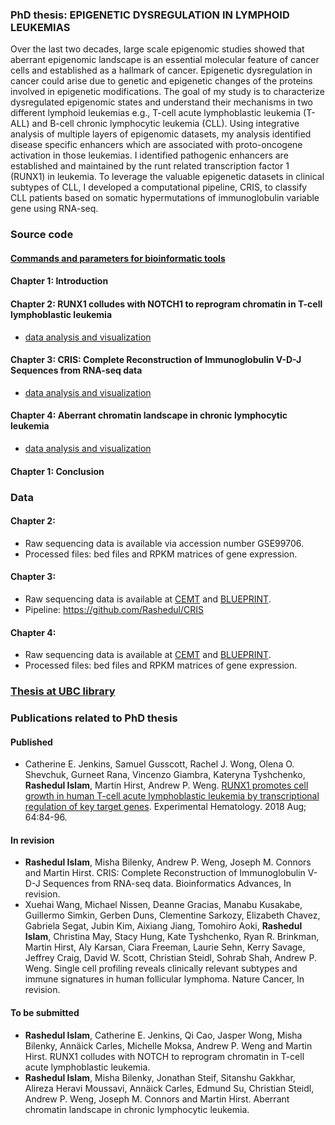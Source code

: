 ### PhD thesis: EPIGENETIC DYSREGULATION IN LYMPHOID LEUKEMIAS
Over the last two decades, large scale epigenomic studies showed that aberrant epigenomic landscape is an essential molecular feature of cancer cells and established as a hallmark of cancer. Epigenetic dysregulation in cancer could arise due to genetic and epigenetic changes of the proteins involved in epigenetic modifications. The goal of my study is to characterize dysregulated epigenomic states and understand their mechanisms in two different lymphoid leukemias e.g., T-cell acute lymphoblastic leukemia (T-ALL) and B-cell chronic lymphocytic leukemia (CLL). Using integrative analysis of multiple layers of epigenomic datasets, my analysis identified disease specific enhancers which are associated with proto-oncogene activation in those leukemias. I identified pathogenic enhancers are established and maintained by the runt related transcription factor 1 (RUNX1) in leukemia. To leverage the valuable epigenetic datasets in clinical subtypes of CLL, I developed a computational pipeline, CRIS, to classify CLL patients based on somatic hypermutations of immunoglobulin variable gene using RNA-seq. 

### Source code

#### [Commands and parameters for bioinformatic tools](https://github.com/Rashedul/PhD_thesis/blob/main/Command.md)

#### Chapter 1: Introduction

#### Chapter 2: RUNX1 colludes with NOTCH1 to reprogram chromatin in T-cell lymphoblastic leukemia
- [data analysis and visualization](https://github.com/Rashedul/PhD_thesis/blob/main/Chapter_2.md)

#### Chapter 3: CRIS: Complete Reconstruction of Immunoglobulin V-D-J Sequences from RNA-seq data
- [data analysis and visualization](https://github.com/Rashedul/PhD_thesis/blob/main/Chapter_3.md)

#### Chapter 4: Aberrant chromatin landscape in chronic lymphocytic leukemia
- [data analysis and visualization](https://github.com/Rashedul/PhD_thesis/blob/main/Chapter_4.md)

#### Chapter 1: Conclusion 

### Data
#### Chapter 2: 
- Raw sequencing data is available via accession number GSE99706.
- Processed files: bed files and RPKM matrices of gene expression. 

#### Chapter 3: 
- Raw sequencing data is available at [CEMT](https://thisisepigenetics.ca/data/CEMT/epi2021/grid/) and [BLUEPRINT](http://dcc.blueprint-epigenome.eu/#/home).
- Pipeline: https://github.com/Rashedul/CRIS 

#### Chapter 4: 
- Raw sequencing data is available at [CEMT](https://thisisepigenetics.ca/data/CEMT/epi2021/grid/) and [BLUEPRINT](http://dcc.blueprint-epigenome.eu/#/home).
- Processed files: bed files and RPKM matrices of gene expression. 

### [Thesis at UBC library](https://open.library.ubc.ca/) 

### Publications related to PhD thesis

#### Published 

- Catherine E. Jenkins, Samuel Gusscott, Rachel J. Wong, Olena O. Shevchuk, Gurneet Rana, Vincenzo Giambra, Kateryna Tyshchenko, **Rashedul Islam**, Martin Hirst, Andrew P. Weng. [RUNX1 promotes cell growth in human T-cell acute lymphoblastic leukemia by transcriptional regulation of key target genes](https://pubmed.ncbi.nlm.nih.gov/29733873/). Experimental Hematology. 2018 Aug; 64:84-96. 

#### In revision 

- **Rashedul Islam**, Misha Bilenky, Andrew P. Weng, Joseph M. Connors and Martin Hirst. CRIS: Complete Reconstruction of Immunoglobulin V-D-J Sequences from RNA-seq data.  Bioinformatics Advances, In revision.
- Xuehai Wang, Michael Nissen, Deanne Gracias, Manabu Kusakabe, Guillermo Simkin, Gerben Duns, Clementine Sarkozy, Elizabeth Chavez, Gabriela Segat, Jubin Kim, Aixiang Jiang, Tomohiro Aoki, **Rashedul Islam**, Christina May, Stacy Hung, Kate Tyshchenko, Ryan R. Brinkman, Martin Hirst, Aly Karsan, Ciara Freeman, Laurie Sehn, Kerry Savage, Jeffrey Craig, David W. Scott, Christian Steidl, Sohrab Shah, Andrew P. Weng. Single cell profiling reveals clinically relevant subtypes and immune signatures in human follicular lymphoma. Nature Cancer, In revision. 

#### To be submitted 
- **Rashedul Islam**, Catherine E. Jenkins, Qi Cao, Jasper Wong, Misha Bilenky, Annäick Carles, Michelle Moksa, Andrew P. Weng and Martin Hirst. RUNX1 colludes with NOTCH to reprogram chromatin in T-cell acute lymphoblastic leukemia. 
- **Rashedul Islam**, Misha Bilenky, Jonathan Steif, Sitanshu Gakkhar, Alireza Heravi Moussavi, Annäick Carles, Edmund Su, Christian Steidl, Andrew P. Weng, Joseph M. Connors and Martin Hirst. Aberrant chromatin landscape in chronic lymphocytic leukemia. 
